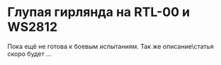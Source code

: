 ﻿# Глупая гирлянда на RTL-00 и WS2812

Пока ещё не готова к боевым испытаниям.
Так же описание\статья скоро будет ...  